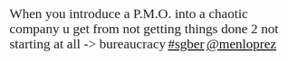 <span style="font-family:Georgia;font-size:18pt;color:#262626ff;">When you introduce a P.M.O. into a chaotic company u get from not getting things done 2 not starting at all -> bureaucracy</span> <a href="https://mobile.twitter.com/search/?q=%23sgber&s=hash" rel="noopener" class="external-link" target="_blank" style="font-family:Georgia;font-size:18pt;color:#dca0dff;">#sgber</a> <a href="https://mobile.twitter.com/menloprez" rel="noopener" class="external-link" target="_blank" style="font-family:Georgia;font-size:18pt;color:#dca0dff;">@menloprez</a>